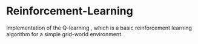 # Reinforcement-Learning
Implementation of the Q-learning , which is a basic reinforcement learning algorithm for a simple grid-world environment.
